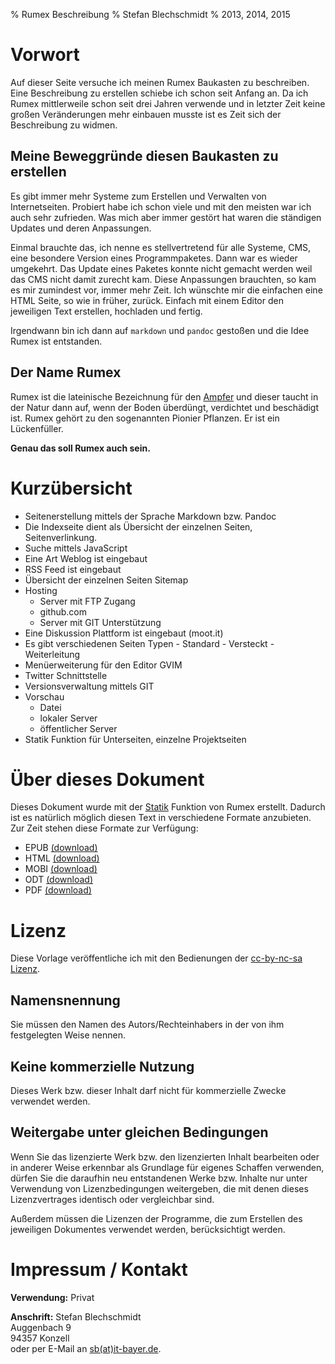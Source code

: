 % Rumex Beschreibung
% Stefan Blechschmidt
% 2013, 2014, 2015


Vorwort
====================================================================

Auf dieser Seite versuche ich meinen Rumex Baukasten zu beschreiben.
Eine Beschreibung zu erstellen schiebe ich schon seit Anfang an.
Da ich Rumex mittlerweile schon seit drei Jahren verwende und 
in letzter Zeit keine großen Veränderungen mehr einbauen musste
ist es Zeit sich der Beschreibung zu widmen.

Meine Beweggründe diesen Baukasten zu erstellen
----------------------------------------------------------------------

Es gibt immer mehr Systeme zum Erstellen und Verwalten von Internetseiten. 
Probiert habe ich schon viele und mit den meisten war ich auch sehr zufrieden. 
Was mich aber immer gestört hat waren die ständigen Updates und deren Anpassungen.

Einmal brauchte das, ich nenne es stellvertretend für alle Systeme, CMS,
eine besondere Version eines Programmpaketes. 
Dann war es wieder umgekehrt.
Das Update eines Paketes konnte nicht gemacht werden weil das CMS nicht damit zurecht kam.
Diese Anpassungen brauchten, so kam es mir zumindest vor, immer mehr Zeit.
Ich wünschte mir die einfachen eine HTML Seite, so wie in früher, zurück.
Einfach mit einem Editor den jeweiligen Text erstellen, hochladen und fertig.

Irgendwann bin ich dann auf `markdown` und `pandoc` gestoßen und die
Idee Rumex ist entstanden.

Der Name Rumex
----------------------------------------------------------------------

Rumex ist die lateinische Bezeichnung für den
[Ampfer](http://de.wikipedia.org/wiki/Ampfer) und dieser taucht in der
Natur dann auf, wenn der Boden überdüngt, verdichtet und beschädigt ist. 
Rumex gehört zu den sogenannten Pionier Pflanzen. 
Er ist ein Lückenfüller.

**Genau das soll Rumex auch sein.**


Kurzübersicht
====================================================================

-	Seitenerstellung mittels der Sprache Markdown bzw. Pandoc
-	Die Indexseite dient als Übersicht der einzelnen Seiten, Seitenverlinkung.
-	Suche mittels JavaScript
-	Eine Art Weblog ist eingebaut
-	RSS Feed ist eingebaut
-	Übersicht der einzelnen Seiten Sitemap 
-	Hosting
	-	Server mit FTP Zugang
	-	github.com
	-	Server mit GIT Unterstützung
-	Eine Diskussion Plattform ist eingebaut (moot.it)
-	Es gibt verschiedenen Seiten Typen
		- Standard
		- Versteckt
		- Weiterleitung
-	Menüerweiterung für den Editor GVIM
-	Twitter Schnittstelle
-	Versionsverwaltung mittels GIT
-	Vorschau
	-	Datei
	-	lokaler Server
	-	öffentlicher Server
-	Statik Funktion für Unterseiten, einzelne Projektseiten






Über dieses Dokument
====================================================================

Dieses Dokument wurde mit der [Statik](#statik-funktion) Funktion von Rumex erstellt.
Dadurch ist es natürlich möglich diesen Text in verschiedene Formate anzubieten.
Zur Zeit stehen diese Formate zur Verfügung:

- EPUB [(download)](rumex.epub)
- HTML [(download)](rumex.htm)
- MOBI [(download)](rumex.mobi)
- ODT  [(download)](rumex.odt)
- PDF  [(download)](rumex.pdf)


Lizenz
====================================================================

Diese Vorlage veröffentliche ich mit den Bedienungen der 
[cc-by-nc-sa Lizenz](http://creativecommons.org/licenses/by-nc-sa/3.0/de/).

Namensnennung
--------------------------------------------------------------------

Sie müssen den Namen des Autors/Rechteinhabers in der von ihm festgelegten Weise nennen.

Keine kommerzielle Nutzung
--------------------------------------------------------------------

Dieses Werk bzw. dieser Inhalt darf nicht für kommerzielle Zwecke verwendet werden.

Weitergabe unter gleichen Bedingungen
--------------------------------------------------------------------

Wenn Sie das lizenzierte Werk bzw. den lizenzierten Inhalt bearbeiten
oder in anderer Weise erkennbar als Grundlage für eigenes Schaffen
verwenden, dürfen Sie die daraufhin neu entstandenen Werke bzw. Inhalte
nur unter Verwendung von Lizenzbedingungen weitergeben, die mit denen
dieses Lizenzvertrages identisch oder vergleichbar sind.

Außerdem müssen die Lizenzen der Programme, die zum Erstellen des
jeweiligen Dokumentes verwendet werden, berücksichtigt werden.


Impressum / Kontakt
====================================================================

**Verwendung:** Privat

**Anschrift:** Stefan Blechschmidt\
Auggenbach 9\
94357 Konzell\
oder per E-Mail an [sb(at)it-bayer.de](mailto:sb@it-bayer.de).




[^3]: Im Neudeutschen würde man die Denkschrift als Memorandum
    bezeichnen.


[^6]: Die Literatur Erweiterung ist ab der Rumex Version 0.8.2
    enthalten.

[^7]: mit ap ist der **a**rbeits**p**latz rechner gemeint.

[^8]: Obwohl mir beim Texstudio deii Tasten zur Navigation, wie ich sie
    von vim gewohnt bin, fehlen.
